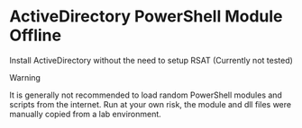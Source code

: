 # ActiveDirectory PowerShell Module Offline
Install ActiveDirectory without the need to setup RSAT
(Currently not tested)   

> [!WARNING]  
> It is generally not recommended to load random PowerShell modules and scripts from the internet.
> Run at your own risk, the module and dll files were manually copied from a lab environment.
